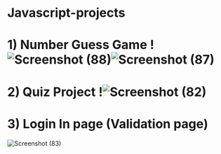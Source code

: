 # Javascript-projects

# 1) Number Guess  Game ! ![Screenshot (88)](https://user-images.githubusercontent.com/88532722/224718570-7f54e154-5d85-4e04-9fb5-c151b6f825f1.png)![Screenshot (87)](https://user-images.githubusercontent.com/88532722/224718640-c193ba57-426f-40e1-b78f-0c8a5ab0dda9.png)


# 2) Quiz Project !![Screenshot (82)](https://user-images.githubusercontent.com/88532722/224705462-38fa5bc3-c19a-4a56-a6bb-15465f38a6d8.png)
# 3) Login In page (Validation page)
![Screenshot (83)](https://user-images.githubusercontent.com/88532722/224712603-d68cd4a7-108e-4c09-bed9-4b9676c0833e.png)
